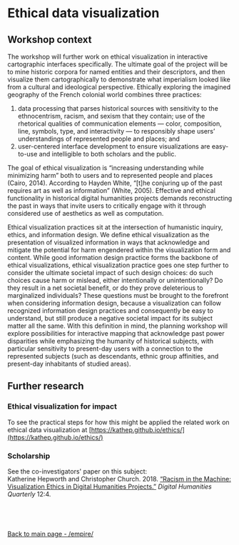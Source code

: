 # Ethical data visualization

## Workshop context
The workshop will further work on ethical visualization in interactive cartographic interfaces specifically. The ultimate goal of the project will be to mine historic corpora for named entities and their descriptors, and then visualize them cartographically to demonstrate what imperialism looked like from a cultural and ideological perspective. Ethically exploring the imagined geography of the French colonial world combines three practices:

1.  data processing that parses historical sources with sensitivity to the ethnocentrism, racism, and sexism that they contain;
use of the rhetorical qualities of communication elements — color, composition, line, symbols, type, and interactivity — to responsibly shape users’ understandings of represented people and places; and
2. user-centered interface development to ensure visualizations are easy-to-use and intelligible to both scholars and the public.

The goal of ethical visualization is “increasing understanding while minimizing harm” both to users and to represented people and places (Cairo, 2014). According to Hayden White, “[t]he conjuring up of the past requires art as well as information” (White, 2005). Effective and ethical functionality in historical digital humanities projects demands reconstructing the past in ways that invite users to critically engage with it through considered use of aesthetics as well as computation.

Ethical visualization practices sit at the intersection of humanistic inquiry, ethics, and information design. We define ethical visualization as the presentation of visualized information in ways that acknowledge and mitigate the potential for harm engendered within the visualization form and content. While good information design practice forms the backbone of ethical visualizations, ethical visualization practice goes one step further to consider the ultimate societal impact of such design choices: do such choices cause harm or mislead, either intentionally or unintentionally? Do they result in a net societal benefit, or do they prove deleterious to marginalized individuals? These questions must be brought to the forefront when considering information design, because a visualization can follow recognized information design practices and consequently be easy to understand, but still produce a negative societal impact for its subject matter all the same. With this definition in mind, the planning workshop will explore possibilities for interactive mapping that acknowledge past power disparities while emphasizing the humanity of historical subjects, with particular sensitivity to present-day users with a connection to the represented subjects (such as descendants, ethnic group affinities, and present-day inhabitants of studied areas).

## Further research

### Ethical visualization for impact
To see the practical steps for how this might be applied the related work on ethical data visualization at [https://kathep.github.io/ethics/](https://kathep.github.io/ethics/)

### Scholarship
See the co-investigators' paper on this subject:  
Katherine Hepworth and Christopher Church. 2018. [“Racism in the Machine: Visualization Ethics in Digital Humanities Projects.”](http://www.digitalhumanities.org/dhq/vol/12/4/000408/000408.html) *Digital Humanities Quarterly* 12:4.

&nbsp;
-----------------------------
[Back to main page - /empire/](/empire/)
